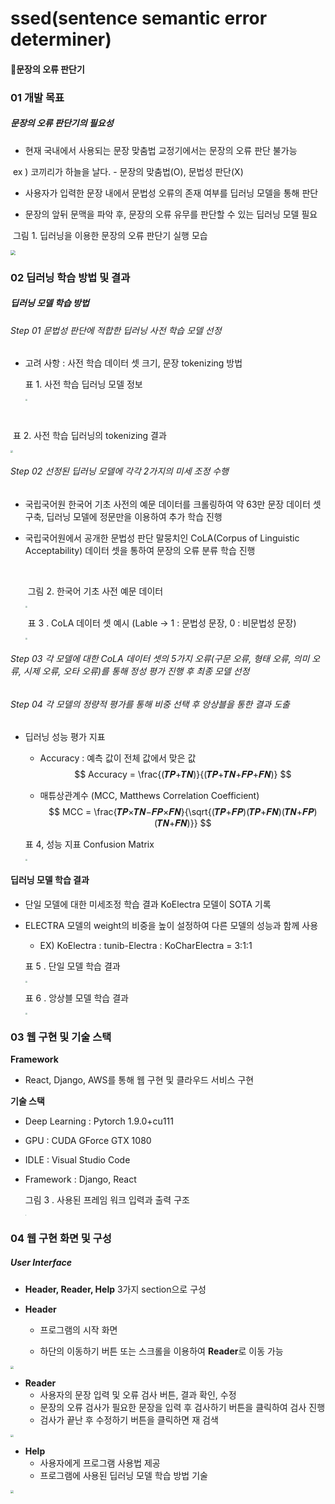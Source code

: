 # ssed(sentence semantic error determiner)
#### 📝문장의 오류 판단기



### 01 개발 목표

##### 문장의 오류 판단기의 필요성

- 현재 국내에서 사용되는 문장 맞춤법 교정기에서는 문장의 오류 판단 불가능

​	 ex ) 코끼리가 하늘을 날다. - 문장의 맞춤법(O), 문법성 판단(X)

- 사용자가 입력한 문장 내에서 문법성 오류의 존재 여부를 딥러닝 모델을 통해 판단

- 문장의 앞뒤 문맥을 파악 후, 문장의 오류 유무를 판단할 수 있는 딥러닝 모델 필요



​		그림 1. 딥러닝을 이용한 문장의 오류 판단기 실행 모습

<img src="https://tva1.sinaimg.cn/large/008vOhrAgy1hd4ynbj3x0j313i0l0gmn.jpg" style="zoom:50%;">

### 02 딥러닝 학습 방법 및 결과

##### 딥러닝 모델 학습 방법

###### Step 01 문법성 판단에 적합한 딥러닝 사전 학습 모델 선정

- 고려 사항 : 사전 학습 데이터 셋 크기, 문장 tokenizing 방법

  

  표 1. 사전 학습 딥러닝 모델 정보

  <img src="https://tva1.sinaimg.cn/large/008vOhrAgy1hd4z872znfj323v0jvjvn.jpg" style="zoom:20%;">

​	

​	표 2.  사전 학습 딥러닝의 tokenizing 결과

<img src="https://tva1.sinaimg.cn/large/008vOhrAgy1hd4z907tmkj33a90jvtfn.jpg" style="zoom:22%;">





###### Step 02 선정된 딥러닝 모델에 각각 2가지의 미세 조정 수행

- 국립국어원 한국어 기초 사전의 예문 데이터를 크롤링하여 약 63만 문장 데이터 셋 구축, 딥러닝 모델에 정문만을 이용하여 추가 학습 진행

- 국립국어원에서 공개한 문법성 판단 말뭉치인 CoLA(Corpus of Linguistic Acceptability) 데이터 셋을 통하여 문장의 오류 분류 학습 진행

  ​	

  ​	그림 2. 한국어 기초 사전 예문 데이터

  <img src="https://tva1.sinaimg.cn/large/008vOhrAgy1hd4z9bnxacj32ca0jqgpc.jpg" style="zoom:20%;">

  

  

  ​	표 3  . CoLA 데이터 셋 예시 (Lable → 1 : 문법성 문장,  0 : 비문법성 문장)

  <img src="https://tva1.sinaimg.cn/large/008vOhrAgy1hd4z9bnxacj32ca0jqgpc.jpg" style="zoom:20%;">





###### Step 03 각 모델에 대한 CoLA 데이터 셋의 5가지 오류(구문 오류, 형태 오류, 의미 오류, 시제 오류, 오타 오류)를 통해 정성 평가 진행 후 최종 모델 선정



###### Step 04 각 모델의 정량적 평가를 통해 비중 선택 후 앙상블을 통한 결과 도출

- 딥러닝 성능 평가 지표
  - Accuracy : 예측 값이 전체 값에서 맞은 값
    $$
    Accuracy =  \frac{(𝑻𝑷+𝑻𝑵)}{(𝑻𝑷+𝑻𝑵+𝑭𝑷+𝑭𝑵)}
    $$
    

  - 매튜상관계수 (MCC, Matthews Correlation Coefficient)
    $$
    MCC =  \frac{𝑻𝑷×𝑻𝑵−𝑭𝑷×𝑭𝑵}{\sqrt{(𝑻𝑷+𝑭𝑷)(𝑻𝑷+𝑭𝑵)(𝑻𝑵+𝑭𝑷)(𝑻𝑵+𝑭𝑵)}}
    $$
    

  표 4, 성능 지표 Confusion Matrix

  <img src="https://tva1.sinaimg.cn/large/008vOhrAgy1hd4z9dl7qjj31zt0g140s.jpg" style="zoom:20%;">

  



#### **딥러닝** **모델 학습 결과**

- 단일 모델에 대한 미세조정 학습 결과 KoElectra 모델이 SOTA 기록

- ELECTRA 모델의 weight의 비중을 높이 설정하여 다른 모델의 성능과 함께 사용 

  - EX) KoElectra : tunib-Electra : KoCharElectra = 3:1:1

  표 5 . 단일 모델 학습 결과

  <img src="https://tva1.sinaimg.cn/large/008vOhrAgy1hd4za9e7kcj32um0pc0xk.jpg" style="zoom:20%;">

  

  

  표 6 . 앙상블 모델 학습 결과

  <img src="https://tva1.sinaimg.cn/large/008vOhrAgy1hd4zacj19uj32v40fj427.jpg" style="zoom:20%;">

  



### **03** **웹 구현 및 기술 스택**

**Framework**

- React, Django, AWS를 통해 웹 구현 및 클라우드 서비스 구현

**기술 스택**

- Deep Learning : Pytorch 1.9.0+cu111

- GPU : CUDA GForce GTX 1080 

- IDLE : Visual Studio Code

- Framework : Django, React

  

  그림 3 . 사용된 프레임 워크 입력과 출력 구조

  <img src="https://tva1.sinaimg.cn/large/008vOhrAgy1hd4zacj19uj32v40fj427.jpg" style="zoom:10%;">



### **04** **웹 구현 화면 및 구성**

##### **User Interface**

- **Header, Reader, Help** 3가지 section으로  구성



- **Header**

  - 프로그램의 시작 화면

  - 하단의 이동하기 버튼 또는 스크롤을 이용하여 **Reader**로 이동 가능

    

<img src="https://tva1.sinaimg.cn/large/008vOhrAgy1hd4zb917szj31640piwgb.jpg" style="zoom:30%;">



- **Reader**
  - 사용자의 문장 입력 및 오류 검사 버튼, 결과 확인, 수정
  - 문장의 오류 검사가 필요한 문장을 입력 후 검사하기 버튼을 클릭하여 검사 진행
  - 검사가 끝난 후 수정하기 버튼을 클릭하면 재 검색

<img src="https://tva1.sinaimg.cn/large/008vOhrAgy1hd4zbaxn84j31640podhb.jpg" style="zoom:30%;">



- **Help**
  - 사용자에게 프로그램 사용법 제공
  - 프로그램에 사용된 딥러닝 모델 학습 방법 기술

<img src="https://tva1.sinaimg.cn/large/008vOhrAgy1hd4zbcx7sqj315k0p00vy.jpg" style="zoom:30%;">